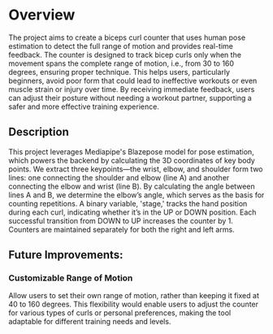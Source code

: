 # Overview
The project aims to create a biceps curl counter that uses human pose estimation to detect the full range of motion and provides real-time feedback. The counter is designed to track bicep curls only when the movement spans the complete range of motion, i.e., from 30 to 160 degrees, ensuring proper technique. This helps users, particularly beginners, avoid poor form that could lead to ineffective workouts or even muscle strain or injury over time. By receiving immediate feedback, users can adjust their posture without needing a workout partner, supporting a safer and more effective training experience.

## Description
This project leverages Mediapipe's Blazepose model for pose estimation, which powers the backend by calculating the 3D coordinates of key body points. We extract three keypoints—the wrist, elbow, and shoulder form two lines: one connecting the shoulder and elbow (line A) and another connecting the elbow and wrist (line B). By calculating the angle between lines A and B, we determine the elbow’s angle, which serves as the basis for counting repetitions. A binary variable, 'stage,' tracks the hand position during each curl, indicating whether it’s in the UP or DOWN position. Each successful transition from DOWN to UP increases the counter by 1. Counters are maintained separately for both the right and left arms.

## Future Improvements:
### Customizable Range of Motion
Allow users to set their own range of motion, rather than keeping it fixed at 40 to 160 degrees. This flexibility would enable users to adjust the counter for various types of curls or personal preferences, making the tool adaptable for different training needs and levels.
